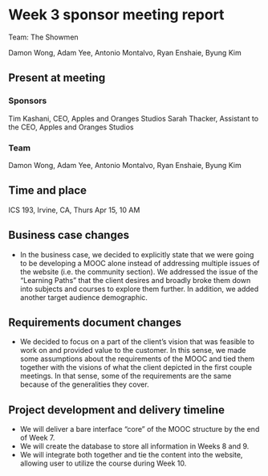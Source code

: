 ﻿# Week 3 sponsor meeting report

Team: The Showmen

Damon Wong, Adam Yee, Antonio Montalvo, Ryan Enshaie, Byung Kim

## Present at meeting

### Sponsors

Tim Kashani, CEO, Apples and Oranges Studios
Sarah Thacker, Assistant to the CEO, Apples and Oranges Studios

### Team

Damon Wong, Adam Yee, Antonio Montalvo, Ryan Enshaie, Byung Kim

## Time and place

ICS 193, Irvine, CA, Thurs Apr 15, 10 AM

## Business case changes

+ In the business case, we decided to explicitly state that we were going to be developing a MOOC alone instead of addressing multiple issues of the website (i.e. the community section). We addressed the issue of the “Learning Paths” that the client desires and broadly broke them down into subjects and courses to explore them further. In addition, we added another target audience demographic.

## Requirements document changes

+ We decided to focus on a part of the client’s vision that was feasible to work on and provided value to the customer. In this sense, we made some assumptions about the requirements of the MOOC and tied them together with the visions of what the client depicted in the first couple meetings. In that sense, some of the requirements are the same because of the generalities they cover.

## Project development and delivery timeline

+ We will deliver a bare interface “core” of the MOOC structure by the end of Week 7.
+ We will create the database to store all information in Weeks 8 and 9.
+ We will integrate both together and tie the content into the website, allowing user to utilize the course during Week 10.

